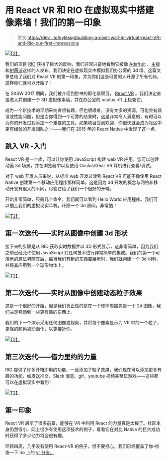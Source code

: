 # 用 React VR 和 RIO 在虚拟现实中搭建像素墙！我们的第一印象

> 原文:[https://dev . to/kylessg/building-a-pixel-wall-in-virtual-react-VR-and-Rio-our-first-impressions](https://dev.to/kylessg/building-a-pixel-wall-in-virtual-reality-with-react-vr-and-rio-our-first-impressions)

[![](../Images/e4cfc8e944a3b2d8c24f8be94af7f834.png)T2】](https://res.cloudinary.com/practicaldev/image/fetch/s--dsTXe21O--/c_limit%2Cf_auto%2Cfl_progressive%2Cq_66%2Cw_880/https://storage.googleapis.com/ssg-website-images/react-vr/react-vr.gif)

我们的项目 [RIO](https://github.com/SolidStateGroup/rio) 获得了巨大的反响，我们非常兴奋地看到它被像 [Adafruit](https://blog.adafruit.com/2017/03/17/play-games-post-videos-and-share-gifs-on-this-giant-led-wall-piday-raspberrypi-raspberry_pi/) 、[主板](https://motherboard.vice.com/en_us/article/hey-wanna-play-mario-kart-on-a-giant-lite-brite-wall)和[树莓派](https://www.raspberrypi.org/blog/giant-led-wall/)这样的人发布，我们决定在虚拟现实中模拟我们办公室的 3d 墙。这篇文章总结了我们对 React VR 的第一印象，并为你们这些可爱的人开源了所有代码，这样你们就可以开始了！

在 SXSW 2017 期间，我们被介绍到脸书的孵化器项目， [React VR](https://github.com/facebook/react-vr) 。我们决定直接进入并创建一个 3D 虚拟像素墙，并在办公室的 oculus rift 上检查它。

成为一个新技术的早期采纳者很有趣，但也很艰难。没有太多的资源，可能会有错误或性能问题，但是当你得到一个可靠的结果时，这是非常令人满意的，有时可以为你的开发过程添加一个重要的工具。如果项目受到欢迎，你很快就会成为社区中更有经验的开发团队之一——我们在 2015 年的 React Native 中发现了这一点。

## [](#jumping-into-vr-getting-started)跳入 VR -入门

React VR 是一个库，可以让你使用 JavaScript 构建 web VR 应用。您可以创建动画 3d 场景，并在浏览器中以及使用 Oculus/Gear VR 耳机进行查看/调试。

对于 web 开发人员来说，从标准 web 开发过渡到 React VR 可能不像使用 React Native 创建第一个移动应用程序那样简单。这是因为 3d 开发的概念与网络和移动开发有很大的不同，尽管它给了我们一个很好的开端。

开始非常简单，只需几个命令，我们就可以看到 Hello World 应用程序。我们可以插上我们的虚拟现实耳机，环顾一个 3d 房间，非常酷！

[![](../Images/31243f135c3df226b473cc9a77f323a3.png)T2】](https://res.cloudinary.com/practicaldev/image/fetch/s--lV62cMt7--/c_limit%2Cf_auto%2Cfl_progressive%2Cq_auto%2Cw_880/https://storage.googleapis.com/ssg-website-images/react-vr/image_1.jpg)

## [](#first-iteration-creating-a-3d-shape-from-an-image-in-realtime)第一次迭代——实时从图像中创建 3d 形状

接下来的步骤是从 RIO 获取实时数据并以 3D 形式显示，这非常简单，因为我们之前已经允许使用 JavaScript 对任何技术进行非常简单的集成。我们的第一个可演示的想法紧随其后，每当我们有新的东西要展示时，我们就创建一个 3d 材料，并将其应用到一个球形物体上。

[![](../Images/6031c1cd14a6f0e7d5e6aaed025be11e.png)T2】](https://res.cloudinary.com/practicaldev/image/fetch/s--n4C-VlUG--/c_limit%2Cf_auto%2Cfl_progressive%2Cq_66%2Cw_880/https://storage.googleapis.com/ssg-website-images/react-vr/image_2.gif)

## [](#second-iteration-creating-dynamic-particles-effects-from-an-image-in-realtime)第二次迭代——实时从图像中创建动态粒子效果

这是一个很好的开始，但是我们真正做的是在一个球体周围包裹一个 2d 图像，我们决定移动到一些更有趣的东西上。

我们的下一个演示采用任何图像或视频，并将每个像素显示为 VR 中的一个粒子，更强的颜色被动画化，以更接近你。

[![](../Images/3cc59c6a9e59ee8ab729ce0f1f9ea029.png)T2】](https://res.cloudinary.com/practicaldev/image/fetch/s--Wjc8nCwZ--/c_limit%2Cf_auto%2Cfl_progressive%2Cq_66%2Cw_880/https://storage.googleapis.com/ssg-website-images/react-vr/image_3.gif)

## [](#third-iteration-leveraging-the-power-of-rio)第三次迭代——借力里约的力量

RIO 提供了许多开箱即用的功能，一旦添加了粒子效果，我们现在可以添加更多有趣的功能，如发送推文、Slack 消息、gif、youtube 视频甚至玩游戏——这些都可以在虚拟现实中看到！

[![](../Images/c26b3ce818baf3ad996fd2a31835ba17.png)T2】](https://res.cloudinary.com/practicaldev/image/fetch/s--NE-VhDYS--/c_limit%2Cf_auto%2Cfl_progressive%2Cq_66%2Cw_880/https://storage.googleapis.com/ssg-website-images/react-vr/image_4.gif)

## [](#first-impressions)第一印象

React VR 展示了很多前景，能够在 VR 中利用 React 的力量真是太棒了。社区本身仍然很小，网上很少有使用这项技术的例子，看看它在对比 Native 的巨大成功时获得了多少动力将会很有趣。

环顾四周，几乎没有使用 React-VR 的例子，但不要担心，我们已经覆盖了你-检查一下 rio 上的 [vr 分支。](https://github.com/SolidStateGroup/rio)